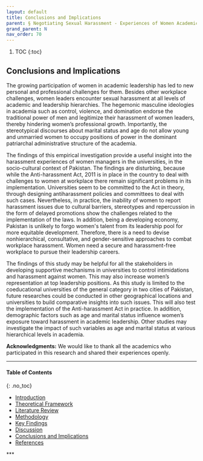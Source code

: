 ```yaml
---
layout: default
title: Conclusions and Implications 
parent: § Negotiating Sexual Harassment - Experiences of Women Academic Leaders in Pakistan 
grand_parent: N
nav_order: 70 
---
```

<style>
.dont-break-out {
  /* These are technically the same, but use both */
  overflow-wrap: break-word;
  word-wrap: break-word;

     -ms-word-break: break-all;
  /* This is the dangerous one in WebKit, as it breaks things wherever */
  word-break: break-all;
  /* Instead use this non-standard one: */
  word-break: break-word;
}

.youtube-container {
    position: relative;
    width: 100%;
    height: 0;
    padding-bottom: 56.25%;
}
.youtube-video {
    position: absolute;
    top: 0;
    left: 0;
    width: 100%;
    height: 100%;
}

</style>

<div class="dont-break-out" markdown="1">

1. TOC
{:toc}

## Conclusions and Implications
The growing participation of women in academic leadership has led to new personal and professional challenges for them. Besides other workplace challenges, women leaders encounter sexual harassment at all levels of academic and leadership hierarchies. The hegemonic masculine ideologies in academia such as control, violence, and domination endorse the traditional power of men and legitimize their harassment of women leaders, thereby hindering women’s professional growth. Importantly, the stereotypical discourses about marital status and age do not allow young and unmarried women to occupy positions of power in the dominant patriarchal administrative structure of the academia.

The findings of this empirical investigation provide a useful insight into the harassment experiences of women managers in the universities, in the socio-cultural context of Pakistan. The findings are disturbing, because while the Anti-harassment Act, 2011 is in place in the country to deal with challenges to women at workplace there remain significant problems in its implementation. Universities seem to be committed to the Act in theory, through designing antiharassment policies and committees to deal with such cases. Nevertheless, in practice, the inability of women to report harassment issues due to cultural barriers, stereotypes and repercussion in the form of delayed promotions show the challenges related to the implementation of the laws. In addition, being a developing economy, Pakistan is unlikely to forgo women's talent from its leadership pool for more equitable development. Therefore, there is a need to devise nonhierarchical, consultative, and gender-sensitive approaches to combat workplace harassment. Women need a secure and harassment-free workplace to pursue their leadership careers.

The findings of this study may be helpful for all the stakeholders in developing supportive mechanisms in universities to control intimidations and harassment against women. This may also increase women’s representation at top leadership positions. As this study is limited to the coeducational universities of the general category in two cities of Pakistan, future researches could be conducted in other geographical locations and universities to build comparative insights into such issues. This will also test the implementation of the Anti-harassment Act in practice. In addition, demographic factors such as age and marital status influence women’s exposure toward harassment in academic leadership. Other studies may investigate the impact of such variables as age and marital status at various hierarchical levels in academia.

**Acknowledgments:** We would like to thank all the academics who participated in this research and shared their experiences openly.

***

#### Table of Contents
{: .no_toc}

<ul><li> <a href="/docs/N/Negotiating-Sexual-Harassment-Experiences-of-Women-Academic-Leaders-in-Pakistan-1/">
Introduction</a></li><li> <a href="/docs/N/Negotiating-Sexual-Harassment-Experiences-of-Women-Academic-Leaders-in-Pakistan-2/">
Theoretical Framework</a></li><li> <a href="/docs/N/Negotiating-Sexual-Harassment-Experiences-of-Women-Academic-Leaders-in-Pakistan-3/">
Literature Review</a></li><li> <a href="/docs/N/Negotiating-Sexual-Harassment-Experiences-of-Women-Academic-Leaders-in-Pakistan-4/">
Methodology</a></li><li> <a href="/docs/N/Negotiating-Sexual-Harassment-Experiences-of-Women-Academic-Leaders-in-Pakistan-5/">
Key Findings</a></li><li> <a href="/docs/N/Negotiating-Sexual-Harassment-Experiences-of-Women-Academic-Leaders-in-Pakistan-6/">
Discussion</a></li><li> <a href="/docs/N/Negotiating-Sexual-Harassment-Experiences-of-Women-Academic-Leaders-in-Pakistan-7/">
Conclusions and Implications</a></li><li> <a href="/docs/N/Negotiating-Sexual-Harassment-Experiences-of-Women-Academic-Leaders-in-Pakistan-8/">
References</a></li></ul>
***

</div>
